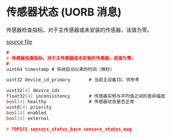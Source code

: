 # 传感器状态 (UORB 消息)

传感器检查指标。对于主传感器或未安装的传感器，该值为零。

[source file](https://github.com/PX4/PX4-Autopilot/blob/main/msg/SensorsStatus.msg)

```c
#
# 传感器检查指标。对于主传感器或未安装的传感器，该值为零。
#
uint64 timestamp # 系统启动以来的时间（微秒）

uint32 device_id_primary       # 当前主设备ID，供参考

uint32[4] device_ids
float32[4] inconsistency       # 传感器实例与平均值之间的差异幅度
bool[4] healthy                # 传感器状态是否正常
uint8[4] priority
bool[4] enabled
bool[4] external

# TOPICS sensors_status_baro sensors_status_mag

```